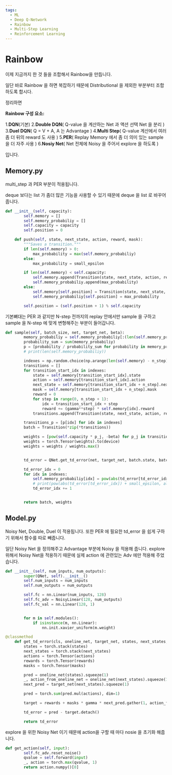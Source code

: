 ```yaml
---
tags:
  - ML
  - Deep Q-Network
  - Rainbow
  - Multi-Step Learning
  - Reinforcement Learning
---
```


# Rainbow

이제 지금까지 한 것 들을 조합해서 Rainbow을 만듭니다.

일단 바로 Rainbow 을 하면 복잡하기 때문에 Distributional 을 제외한 부분부터 조합하도록 합시다.

정리하면

**Rainbow 구성 요소:**

1.**DQN**(기본)
2.**Double DQN**( Q-value 을 계산하는 Net 과 액션 선택 Net 을 분리 )
3.**Duel DQN**( Q = V + A, A 는 Advantage )
4.**Multi Step**( Q-value 계산에서 여러 좀 더 뒤의 reward 도 사용 )
5.**PER**( Replay Memory 에서 좀 더 의미 있는 sample 을 더 자주 사용 )
6.**Nosiy Net**( Net 전체에 Noisy 을 주어서 explore 을 하도록 )

입니다.

## Memory.py

multi_step 과 PER 부분이 적용됩니다.

deque 보다는 list 가 좀더 많은 기능을 사용할 수 있기 때문에 deque 을 list 로 바꾸어 줍니다.

```Python
def __init__(self, capacity):
        self.memory = []
        self.memory_probabiliy = []
        self.capacity = capacity
        self.position = 0

    def push(self, state, next_state, action, reward, mask):
        """Saves a transition."""
        if len(self.memory) > 0:
            max_probability = max(self.memory_probabiliy)
        else:
            max_probability = small_epsilon

        if len(self.memory) < self.capacity:
            self.memory.append(Transition(state, next_state, action, reward, mask))
            self.memory_probabiliy.append(max_probability)
        else:
            self.memory[self.position] = Transition(state, next_state, action, reward, mask)
            self.memory_probabiliy[self.position] = max_probability

        self.position = (self.position + 1) % self.capacity
```

기본뼈대는 PER 과 같지만 N-step 전까지의 replay 안에서만 sample 을 구하고 sample 을 N-step 에 맞게 변형해주는 부분이 들어갑니다.

```Python
def sample(self, batch_size, net, target_net, beta):
        memory_probabiliy = self.memory_probabiliy[:(len(self.memory_probabiliy) - n_step)]
        probability_sum = sum(memory_probabiliy)
        p = [probability / probability_sum for probability in memory_probabiliy]
        # print(len(self.memory_probabiliy))

        indexes = np.random.choice(np.arange(len(self.memory) - n_step), batch_size, p=p)
        transitions = []
        for transition_start_idx in indexes:
            state = self.memory[transition_start_idx].state
            action = self.memory[transition_start_idx].action
            next_state = self.memory[transition_start_idx + n_step].next_state
            mask = self.memory[transition_start_idx + n_step].mask
            reward = 0
            for step in range(0, n_step + 1):
                idx = transition_start_idx + step
                reward += (gamma**step) * self.memory[idx].reward
            transitions.append(Transition(state, next_state, action, reward, mask))

        transitions_p = [p[idx] for idx in indexes]
        batch = Transition(*zip(*transitions))

        weights = [pow(self.capacity * p_j, -beta) for p_j in transitions_p]
        weights = torch.Tensor(weights).to(device)
        weights = weights / weights.max()


        td_error = QNet.get_td_error(net, target_net, batch.state, batch.next_state, batch.action, batch.reward, batch.mask)

        td_error_idx = 0
        for idx in indexes:
            self.memory_probabiliy[idx] = pow(abs(td_error[td_error_idx]) + small_epsilon, alpha).item()
            # print(pow(abs(td_error[td_error_idx]) + small_epsilon, alpha).item())
            td_error_idx += 1


        return batch, weights
```

## Model.py

Noisy Net, Double, Duel 이 적용됩니다. 또한 PER 에 필요한 td_error 을 쉽게 구하기 위해서 함수를 따로 빼줍니다.

일단 Noisy Net 을 정의해주고 Advantage 부분에 Noisy 을 적용해 줍니다. explore 위해서 Noisy Net을 적용하기 때문에 실제 action 에 관련있는 Adv 에만 적용해 주었습니다.

```Python
def __init__(self, num_inputs, num_outputs):
        super(QNet, self).__init__()
        self.num_inputs = num_inputs
        self.num_outputs = num_outputs

        self.fc = nn.Linear(num_inputs, 128)
        self.fc_adv = NoisyLinear(128, num_outputs)
        self.fc_val = nn.Linear(128, 1)


        for m in self.modules():
            if isinstance(m, nn.Linear):
                nn.init.xavier_uniform(m.weight)
```

```Python
@classmethod
    def get_td_error(cls, oneline_net, target_net, states, next_states, actions, rewards, masks):
        states = torch.stack(states)
        next_states = torch.stack(next_states)
        actions = torch.Tensor(actions)
        rewards = torch.Tensor(rewards)
        masks = torch.Tensor(masks)

        pred = oneline_net(states).squeeze(1)
        _, action_from_oneline_net = oneline_net(next_states).squeeze(1).max(1)
        next_pred = target_net(next_states).squeeze(1)

        pred = torch.sum(pred.mul(actions), dim=1)

        target = rewards + masks * gamma * next_pred.gather(1, action_from_oneline_net.unsqueeze(1)).squeeze(1)

        td_error = pred - target.detach()

        return td_error
```

explore 을 위한 Noisy Net 이기 때문에 action을 구할 때 마다 nosie 을 초기화 해줍니다.

```Python
def get_action(self, input):
        self.fc_adv.reset_noise()
        qvalue = self.forward(input)
        _, action = torch.max(qvalue, 1)
        return action.numpy()[0]
```
